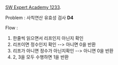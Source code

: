 [SW Expert Academy 1233](<https://swexpertacademy.com/main/code/problem/problemDetail.do?contestProbId=AV141176AIwCFAYD&categoryId=AV141176AIwCFAYD&categoryType=CODE>). 

Problem : 사칙연산 유효성 검사 **D4**

Flow :

1. 한줄씩 읽으면서 리프인지 아닌지 확인
2. 리프이면 정수인지 확인 --> 아니면 0을 반환
3. 리프가 아니면 정수가 아닌지확인 --> 아니면 0을 반환 
4. 2, 3을 모두 수행하면 1을 반환
